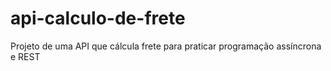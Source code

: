 # api-calculo-de-frete
Projeto de uma API que cálcula frete para praticar programação assíncrona e REST
